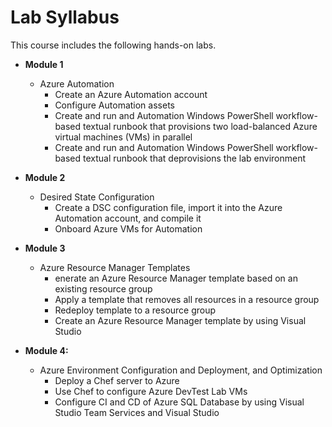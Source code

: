 # Lab Syllabus #

This course includes the following hands-on labs.

- **Module 1**
    - Azure Automation
        - Create an Azure Automation account
        - Configure Automation assets
        - Create and run and Automation Windows PowerShell workflow-based textual runbook that provisions two load-balanced Azure virtual machines (VMs) in parallel 
        - Create and run and Automation Windows PowerShell workflow-based textual runbook that deprovisions the lab environment
        

- **Module 2**
    - Desired State Configuration
        - Create a DSC configuration file, import it into the Azure Automation account, and compile it
        - Onboard Azure VMs for Automation

- **Module 3**
    - Azure Resource Manager Templates
        - enerate an Azure Resource Manager template based on an existing resource group
        - Apply a template that removes all resources in a resource group
        - Redeploy template to a resource group
        - Create an Azure Resource Manager template by using Visual Studio
        

- **Module 4:**
    - Azure Environment Configuration and Deployment, and Optimization
        - Deploy a Chef server to Azure
        - Use Chef to configure Azure DevTest Lab VMs
        - Configure CI and CD of Azure SQL Database by using Visual Studio Team Services and Visual Studio
